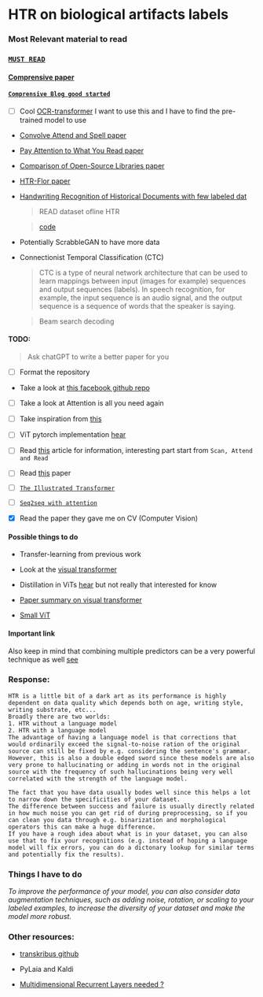 # HTR on biological artifacts labels

### Most Relevant material to read

### [`MUST READ`](https://direct.mit.edu/dint/article/4/2/320/109837/The-Specimen-Data-Refinery-A-Canonical-Workflow)


#### [Comprensive paper](https://arxiv.org/ftp/arxiv/papers/2104/2104.08732.pdf)

#### [`Comprensive Blog good started`](https://nanonets.com/blog/handwritten-character-recognition/)

- [ ] Cool [OCR-transformer](https://arxiv.org/abs/2109.10282) I want to use this and I have to find the pre-trained model to use

- [Convolve Attend and Spell paper](https://priba.github.io/assets/publi/conf/2018_GCPR_LKang.pdf)

- [Pay Attention to What You Read paper](https://arxiv.org/abs/2005.13044)

- [Comparison of Open-Source Libraries paper](https://teklia.com/publications/DAS2022_HUMU.pdf)

- [HTR-Flor paper](https://ieeexplore.ieee.org/document/9266005)

- [Handwriting Recognition of Historical Documents with few labeled dat](https://arxiv.org/pdf/1811.07768v1.pdf)
    > READ dataset ofline HTR

    > [code](https://github.com/0x454447415244/HandwritingRecognitionSystem)

- Potentially ScrabbleGAN to have more data

- Connectionist Temporal Classification (CTC)
    > CTC is a type of neural network architecture that can be used to learn mappings between input (images for example) sequences and output sequences (labels). In speech recognition, for example, the input sequence is an audio signal, and the output sequence is a sequence of words that the speaker is saying.

    > Beam search decoding

#### TODO:
> Ask chatGPT to write a better paper for you

- [ ] Format the repository
- Take a look at [this facebook github repo](https://github.com/facebookresearch/SparseConvNet)
- [ ] Take a look at Attention is all you need again
- [ ] Take inspiration from [this](https://github.com/AlbertoPresta/Thesis)
- [ ] ViT pytorch implementation [hear](https://github.com/lucidrains/vit-pytorch)
- [ ] Read [this](https://nanonets.com/blog/handwritten-character-recognition/) article for information, interesting part start from `Scan, Attend and Read`
- [ ] Read [this](https://paperswithcode.com/task/handwriting-recognition) paper
- [ ] [`The Illustrated Transformer`](https://jalammar.github.io/illustrated-transformer/)

- [ ] [`Seq2seq with attention`](https://jalammar.github.io/visualizing-neural-machine-translation-mechanics-of-seq2seq-models-with-attention/)

- [X] Read the paper they gave me on CV (Computer Vision)

#### Possible things to do

- Transfer-learning from previous work
- Look at the [visual transformer](https://www.youtube.com/watch?v=TrdevFK_am4)
- Distillation in ViTs [hear](https://arxiv.org/abs/2012.12877) but not really that interested for know
- [Paper summary on visual transformer](https://arxiv.org/abs/2012.12556)

- [Small ViT](https://arxiv.org/abs/2106.10270)

#### Important link

Also keep in mind that combining multiple predictors can be a very powerful technique as well [see](https://dl.gi.de/handle/20.500.12116/16993)

### Response:

```
HTR is a little bit of a dark art as its performance is highly dependent on data quality which depends both on age, writing style, writing substrate, etc...
Broadly there are two worlds:
1. HTR without a language model
2. HTR with a language model
The advantage of having a language model is that corrections that would ordinarily exceed the signal-to-noise ration of the original source can still be fixed by e.g. considering the sentence's grammar.
However, this is also a double edged sword since these models are also very prone to hallucinating or adding in words not in the original source with the frequency of such hallucinations being very well correlated with the strength of the language model.

The fact that you have data usually bodes well since this helps a lot to narrow down the specificities of your dataset.
The difference between success and failure is usually directly related in how much noise you can get rid of during preprocessing, so if you can clean you data through e.g. binarization and morphological operators this can make a huge difference.
If you have a rough idea about what is in your dataset, you can also use that to fix your recognitions (e.g. instead of hoping a language model will fix errors, you can do a dictonary lookup for similar terms and potentially fix the results).
```

### Things I have to do

_To improve the performance of your model, you can also consider data augmentation techniques, such as adding noise, rotation, or scaling to your labeled examples, to increase the diversity of your dataset and make the model more robust._

### Other resources:

- [transkribus github](https://github.com/transkribus/)

- PyLaia and Kaldi

- [Multidimensional Recurrent Layers needed ?](https://ieeexplore.ieee.org/document/8269951)
